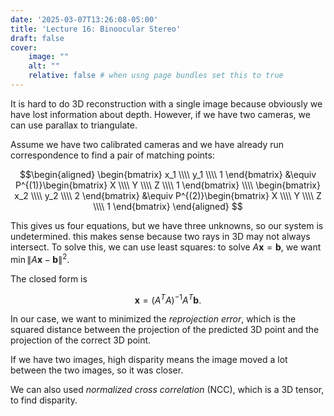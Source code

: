 ```yaml
---
date: '2025-03-07T13:26:08-05:00'
title: 'Lecture 16: Binoocular Stereo'
draft: false
cover:
    image: ""
    alt: ""
    relative: false # when usng page bundles set this to true
---
```


It is hard to do 3D reconstruction with a single image because obviously we have lost information about depth. However, if we have two cameras, we can use parallax to triangulate.

Assume we have two calibrated cameras and we have already run correspondence to find a pair of matching points:

$$\begin{aligned}
    \begin{bmatrix}
        x_1 \\\\ y_1 \\\\ 1
    \end{bmatrix} &\equiv P^{(1)}\begin{bmatrix}
        X \\\\ Y \\\\ Z \\\\ 1
    \end{bmatrix} \\\\
    \begin{bmatrix}
        x_2 \\\\ y_2 \\\\ 2
    \end{bmatrix} &\equiv P^{(2)}\begin{bmatrix}
        X \\\\ Y \\\\ Z \\\\ 1
    \end{bmatrix}
\end{aligned}
$$

This gives us four equations, but we have three unknowns, so our system is undetermined. this makes sense because two rays in 3D may not always intersect. To solve this, we can use least squares: to solve $A\mathbf{x} = \mathbf{b}$, we want $\min\|A\mathbf{x} - \mathbf{b}\|^2$.

The closed form is

$$\mathbf{x} = (A^TA)^{-1}A^T\mathbf{b}.$$

In our case, we want to minimized the *reprojection error*, which is the squared distance between the projection of the predicted 3D point and the projection of the correct 3D point.

If we have two images, high disparity means the image moved a lot between the two images, so it was closer.

We can also used *normalized cross correlation* (NCC), which is a 3D tensor, to find disparity.